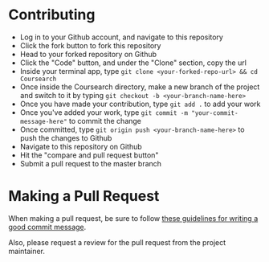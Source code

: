 # Contributing

* Log in to your Github account, and navigate to this repository
* Click the fork button to fork this repository 
* Head to your forked repository on Github
* Click the "Code" button, and under the "Clone" section, copy the url
* Inside your terminal app, type `git clone <your-forked-repo-url> && cd Coursearch`
* Once inside the Coursearch directory, make a new branch of the project and switch to it by typing `git checkout -b <your-branch-name-here>`
* Once you have made your contribution, type `git add .` to add your work
* Once you've added your work, type `git commit -m "your-commit-message-here"` to commit the change
* Once committed, type `git origin push <your-branch-name-here>` to push the changes to Github
* Navigate to this repository on Github
* Hit the "compare and pull request button"
* Submit a pull request to the master branch 

# Making a Pull Request

When making a pull request, be sure to follow [these guidelines for writing a good commit message](https://dev.to/chrissiemhrk/git-commit-message-5e21).

Also, please request a review for the pull request from the project maintainer. 
